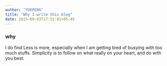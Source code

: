 ```yaml
---
author: "YUEPENG"
title: "Why I write this blog"
date: 2015-09-03T17:52:01+05:45
---
```


### why

I do find Less is more, especially when I am getting tired of busying with too much stuffs.
Simplicity is to follow on what really on your heart, and do with you best.

